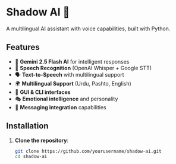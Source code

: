 # Shadow AI 🤖

A multilingual AI assistant with voice capabilities, built with Python.

## Features

- 🎯 **Gemini 2.5 Flash AI** for intelligent responses
- 🎤 **Speech Recognition** (OpenAI Whisper + Google STT)
- 🗣️ **Text-to-Speech** with multilingual support
- 🌍 **Multilingual Support** (Urdu, Pashto, English)
- 💬 **GUI & CLI interfaces**
- 🎭 **Emotional intelligence** and personality
- 📱 **Messaging integration** capabilities

## Installation

1. **Clone the repository**:
   ```bash
   git clone https://github.com/yourusername/shadow-ai.git
   cd shadow-ai